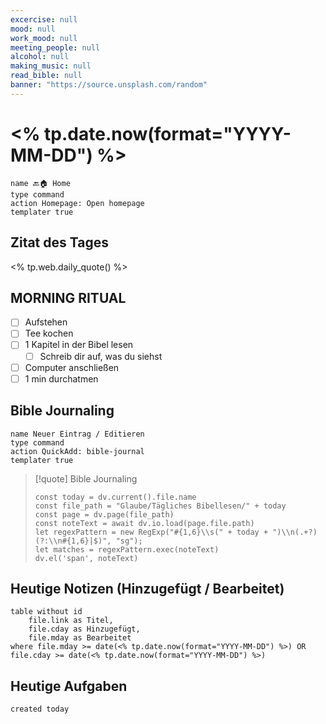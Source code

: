 ```yaml
---
excercise: null
mood: null
work_mood: null
meeting_people: null
alcohol: null
making_music: null
read_bible: null
banner: "https://source.unsplash.com/random"
---
```

# <% tp.date.now(format="YYYY-MM-DD") %>
```button
name 🔙🏠 Home
type command
action Homepage: Open homepage
templater true
```

## Zitat des Tages
<% tp.web.daily_quote() %>

## MORNING RITUAL

- [ ] Aufstehen
- [ ] Tee kochen
- [ ] 1 Kapitel in der Bibel lesen
	- [ ] Schreib dir auf, was du siehst
- [ ] Computer anschließen
- [ ] 1 min durchatmen

## Bible Journaling
```button
name Neuer Eintrag / Editieren
type command
action QuickAdd: bible-journal
templater true
```

> [!quote] Bible Journaling
> ```dataviewjs
> const today = dv.current().file.name
> const file_path = "Glaube/Tägliches Bibellesen/" + today
> const page = dv.page(file_path)
> const noteText = await dv.io.load(page.file.path)
> let regexPattern = new RegExp("#{1,6}\\s(" + today + ")\\n(.+?)(?:\\n#{1,6}|$)", "sg");
> let matches = regexPattern.exec(noteText)
> dv.el('span', noteText)
> ```


## Heutige Notizen (Hinzugefügt / Bearbeitet)

```dataview
table without id
	file.link as Titel,
	file.cday as Hinzugefügt,
	file.mday as Bearbeitet
where file.mday >= date(<% tp.date.now(format="YYYY-MM-DD") %>) OR file.cday >= date(<% tp.date.now(format="YYYY-MM-DD") %>)
```

## Heutige Aufgaben

```tasks
created today
```
